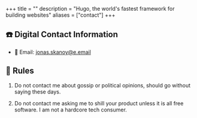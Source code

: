 +++ 
title = "" 
description = "Hugo, the world's fastest framework for building websites" 
aliases = ["contact"] 
+++

## ☎️ Digital Contact Information

- 📧 Email: jonas.skanoy@e.email

## 📕 Rules

1. Do not contact me about gossip or political opinions, should go without saying these days.

2. Do not contact me asking me to shill your product unless it is all free software. I am not a hardcore tech consumer.

